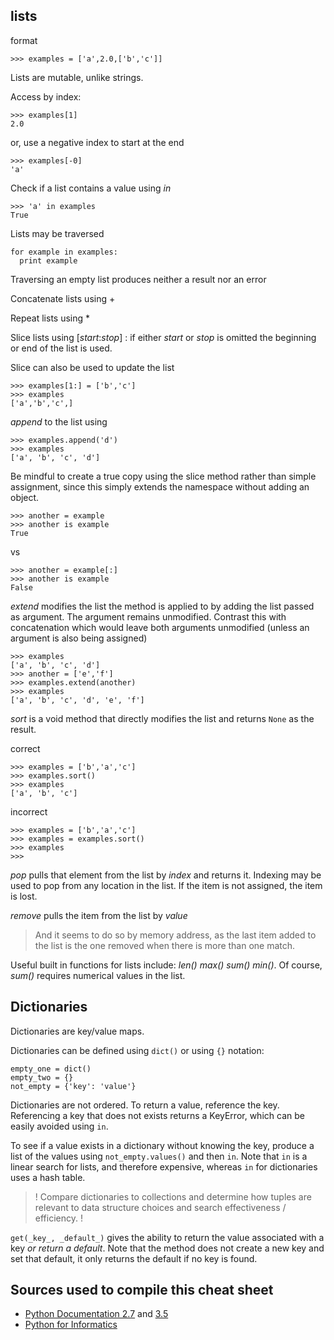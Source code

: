 ## lists

format

    >>> examples = ['a',2.0,['b','c']]

Lists are mutable, unlike strings.

Access by index:

    >>> examples[1]
    2.0

or, use a negative index to start at the end

    >>> examples[-0]
    'a'

Check if a list contains a value using _in_

    >>> 'a' in examples
    True

Lists may be traversed

    for example in examples:
      print example

Traversing an empty list produces neither a result nor an error

Concatenate lists using +

Repeat lists using *

Slice lists using [_start_:_stop_] : if either _start_ or _stop_ is omitted the beginning or end of the list is used.

Slice can also be used to update the list

    >>> examples[1:] = ['b','c']
    >>> examples
    ['a','b','c',]

_append_ to the list using

    >>> examples.append('d')
    >>> examples
    ['a', 'b', 'c', 'd']

Be mindful to create a true copy using the slice method rather than simple assignment, since this simply extends the namespace without adding an object.

    >>> another = example
    >>> another is example
    True

vs

    >>> another = example[:]
    >>> another is example
    False

_extend_ modifies the list the method is applied to by adding the list passed as argument. The argument remains unmodified. Contrast this with concatenation which would leave both arguments unmodified (unless an argument is also being assigned)

    >>> examples
    ['a', 'b', 'c', 'd']
    >>> another = ['e','f']
    >>> examples.extend(another)
    >>> examples
    ['a', 'b', 'c', 'd', 'e', 'f']

_sort_ is a void method that directly modifies the list and returns `None` as the result. 

correct

    >>> examples = ['b','a','c']
    >>> examples.sort()
    >>> examples
    ['a', 'b', 'c']

incorrect

    >>> examples = ['b','a','c']
    >>> examples = examples.sort()
    >>> examples
    >>> 

_pop_ pulls that element from the list by *index* and returns it. Indexing may be used to pop from any location in the list. If the item is not assigned, the item is lost.

_remove_ pulls the item from the list by *value*

>And it seems to do so by memory address, as the last item added to the list is the one removed when there is more than one match.

Useful built in functions for lists include: _len() max() sum() min()_. Of course, _sum()_ requires numerical values in the list.

## Dictionaries

Dictionaries are key/value maps.

Dictionaries can be defined using `dict()` or using `{}` notation:

    empty_one = dict()
    empty_two = {}
    not_empty = {'key': 'value'}

Dictionaries are not ordered. To return a value, reference the key. Referencing a key that does not exists returns a KeyError, which can be easily avoided using `in`.

To see if a value exists in a dictionary without knowing the key, produce a list of the values using `not_empty.values()` and then `in`. Note that `in` is a linear search for lists, and therefore expensive, whereas `in` for dictionaries uses a hash table. 

> ! Compare dictionaries to collections and determine how tuples are relevant to data structure choices and search effectiveness / efficiency. !

`get(_key_, _default_)` gives the ability to return the value associated with a key _or return a default_. Note that the method does not create a new key and set that default, it only returns the default if no key is found.



## Sources used to compile this cheat sheet

* [Python Documentation 2.7](https://docs.python.org/2/) and [3.5](https://docs.python.org/3.5/)
* [Python for Informatics](http://www.pythonlearn.com/html-270/index.html)


